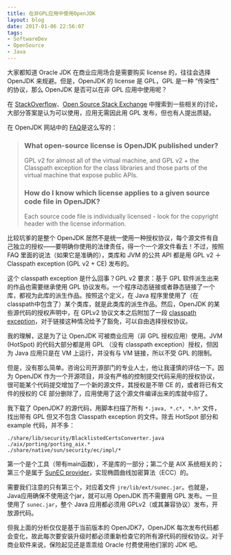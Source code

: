 ```yaml
---
title: 在非GPL应用中使用OpenJDK
layout: blog
date: 2017-01-06 22:56:07
tags:
- SoftwareDev
- OpenSource
- Java
---
```


大家都知道 Oracle JDK 在商业应用场合是需要购买 license 的，往往会选择 OpenJDK 来规避。但是，OpenJDK 的 license 是 GPL，GPL 是一种 “传染性” 的协议，那么 OpenJDK 是否可以在非 GPL 应用中使用呢？

在 [StackOverflow](http://stackoverflow.com/)、[Open Source Stack Exchange](http://opensource.stackexchange.com/) 中搜索到一些相关的讨论，大部分答案是认为可以使用，应用无需因此用 GPL 发布，但也有人提出质疑。

在 OpenJDK 网站中的 [FAQ](http://openjdk.java.net/faq/)是这么写的：

> ### What open-source license is OpenJDK published under?
>
> GPL v2 for almost all of the virtual machine, and GPL v2 + the Classpath exception for the class libraries and those parts of the virtual machine that expose public APIs.
>
> ### How do I know which license applies to a given source code file in OpenJDK?
>
> Each source code file is individually licensed - look for the copyright header with the license information.

比较坑爹的是整个 OpenJDK 居然不是统一使用一种授权协议，每个源文件有自己独立的授权——要明确你使用的法律责任，得一个一个源文件看去！不过，按照 FAQ 里面的说法（如果它是准确的），类库和 JVM 的公共 API 都是用 GPL v2 ＋ Classpath exception (GPL v2 + CE) 发布的。

这个 classpath exception 是什么回事？GPL v2 要求：基于 GPL 软件派生出来的作品也需要继承使用 GPL 协议发布。一个程序动态链接或者静态链接了一个库，都视为此库的派生作品。按照这个定义，在 Java 程序里使用了（在classpath中包含了）某个类库，就是此类库的派生作品。然后，OpenJDK 的某些源代码的授权声明中，在 GPLv2 协议文本之后附加了一段 [classpath exception](http://openjdk.java.net/legal/gplv2+ce.html)，对于链接这种情况给予了豁免，可以自由选择授权协议。

我的理解，这是为了让 OpenJDK 可被商业应用（非 GPL 授权应用）使用。JVM (HotSpot) 的代码大部分都是用 GPL （没有 classpath exception）授权，但因为 Java 应用只是在 VM 上运行，并没有与 VM 链接，所以不受 GPL 的限制。

但是，没有那么简单。咨询公司开源部门的专业人士，他让我谨慎的评估一下。因为 OpenJDK 作为一个开源项目，并没有严格的控制提交代码采用的授权协议，很可能某个代码提交增加了一个新的源文件，其授权是不带 CE 的，或者将已有文件的授权的 CE 部分删除了，应用使用了这个源文件编译出来的库就中招了。

我下载了 OpenJDK7 的源代码，用脚本扫描了所有 `*.java, *.c*, *.h*` 文件，找出带有 GPL 但又不包含 Classpath exception 的文件。除去 HotSpot 部分和 example 代码，并不多：

```
./share/lib/security/BlacklistedCertsConverter.java
./aix/porting/porting_aix.*
./share/native/sun/security/ec/impl/*
```

第一个是个工具（带有main函数），不是库的一部分；第二个是 AIX 系统相关的；第三个是属于 [SunEC provider](http://docs.oracle.com/javase/7/docs/technotes/guides/security/SunProviders.html#SunEC)，实现椭圆曲线加密算法（ECC）的。

需要我们注意的只有第三个，对应着文件 `jre/lib/ext/sunec.jar`。也就是，Java应用确保不使用这个jar，就可以用 OpenJDK 而不需要用 GPL 发布。一旦使用了 `sunec.jar`，整个 Java 应用都必须用 GPLv2（或其兼容协议）发布，开放源代码。

但我上面的分析仅仅是基于当前版本的 OpenJDK7，OpenJDK 每次发布代码都会变化，故此每次要安装升级时都必须重新检查它的所有源代码的授权协议。对于商业软件来说，保险起见还是乖乖给 Oracle 付费使用他们家的 JDK 吧。

